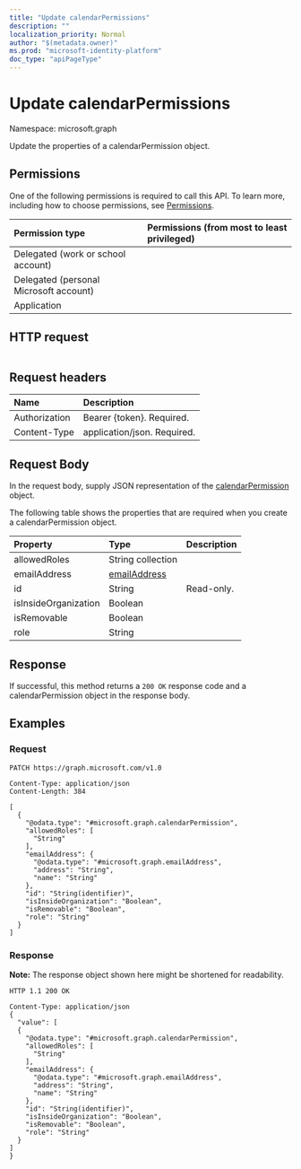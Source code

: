 ```yaml
---
title: "Update calendarPermissions"
description: ""
localization_priority: Normal
author: "$(metadata.owner)"
ms.prod: "microsoft-identity-platform"
doc_type: "apiPageType"
---
```


# Update calendarPermissions

Namespace: microsoft.graph

Update the properties of a calendarPermission object.

## Permissions

One of the following permissions is required to call this API. To learn more, including how to choose permissions, see [Permissions](/graph/permissions-reference).

| Permission type                        | Permissions (from most to least privileged) |
| :------------------------------------- | :------------------------------------------ |
| Delegated (work or school account)     |                                             |
| Delegated (personal Microsoft account) |                                             |
| Application                            |                                             |

## HTTP request

<!-- {
  "blockType": "ignored"
}
-->

```http

```

## Request headers

| Name          | Description                 |
| :------------ | :-------------------------- |
| Authorization | Bearer {token}. Required.   |
| Content-Type  | application/json. Required. |

## Request Body

In the request body, supply JSON representation of the [calendarPermission](../resources/-calendarpermission.md) object.

<!-- Actions and Functions -->

<!-- CRUD Methods -->

The following table shows the properties that are required when you create a calendarPermission object.

| Property             | Type                                         | Description |
| :------------------- | :------------------------------------------- | :---------- |
| allowedRoles         | String collection                            |             |
| emailAddress         | [emailAddress](../resources/emailaddress.md) |             |
| id                   | String                                       | Read-only.  |
| isInsideOrganization | Boolean                                      |             |
| isRemovable          | Boolean                                      |             |
| role                 | String                                       |             |

## Response

If successful, this method returns a `200 OK` response code and a calendarPermission object in the response body.

## Examples

### Request

<!-- {
  "blockType": "request",
  "name": "update_calendarpermissions"
}
-->

```http
PATCH https://graph.microsoft.com/v1.0

Content-Type: application/json
Content-Length: 384

[
  {
    "@odata.type": "#microsoft.graph.calendarPermission",
    "allowedRoles": [
      "String"
    ],
    "emailAddress": {
      "@odata.type": "#microsoft.graph.emailAddress",
      "address": "String",
      "name": "String"
    },
    "id": "String(identifier)",
    "isInsideOrganization": "Boolean",
    "isRemovable": "Boolean",
    "role": "String"
  }
]

```

### Response

**Note:** The response object shown here might be shortened for readability.

<!-- {
  "blockType": "response",
  "truncated": true,
  "@odata.type": "$(this.ReturnTypeFullName)"
}
-->

```http
HTTP 1.1 200 OK

Content-Type: application/json
{
  "value": [
  {
    "@odata.type": "#microsoft.graph.calendarPermission",
    "allowedRoles": [
      "String"
    ],
    "emailAddress": {
      "@odata.type": "#microsoft.graph.emailAddress",
      "address": "String",
      "name": "String"
    },
    "id": "String(identifier)",
    "isInsideOrganization": "Boolean",
    "isRemovable": "Boolean",
    "role": "String"
  }
]
}

```

